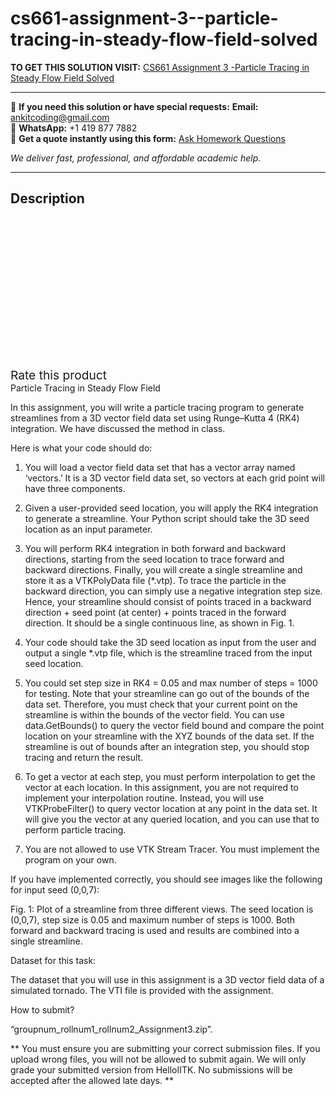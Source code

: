 # cs661-assignment-3--particle-tracing-in-steady-flow-field-solved
**TO GET THIS SOLUTION VISIT:** [CS661 Assignment 3 -Particle Tracing in Steady Flow Field Solved](https://www.ankitcodinghub.com/product/assignment-3-cs661-solved/)


---

📩 **If you need this solution or have special requests:** **Email:** ankitcoding@gmail.com  
📱 **WhatsApp:** +1 419 877 7882  
📄 **Get a quote instantly using this form:** [Ask Homework Questions](https://www.ankitcodinghub.com/services/ask-homework-questions/)

*We deliver fast, professional, and affordable academic help.*

---

<h2>Description</h2>



<div class="kk-star-ratings kksr-auto kksr-align-center kksr-valign-top" data-payload="{&quot;align&quot;:&quot;center&quot;,&quot;id&quot;:&quot;131849&quot;,&quot;slug&quot;:&quot;default&quot;,&quot;valign&quot;:&quot;top&quot;,&quot;ignore&quot;:&quot;&quot;,&quot;reference&quot;:&quot;auto&quot;,&quot;class&quot;:&quot;&quot;,&quot;count&quot;:&quot;0&quot;,&quot;legendonly&quot;:&quot;&quot;,&quot;readonly&quot;:&quot;&quot;,&quot;score&quot;:&quot;0&quot;,&quot;starsonly&quot;:&quot;&quot;,&quot;best&quot;:&quot;5&quot;,&quot;gap&quot;:&quot;4&quot;,&quot;greet&quot;:&quot;Rate this product&quot;,&quot;legend&quot;:&quot;0\/5 - (0 votes)&quot;,&quot;size&quot;:&quot;24&quot;,&quot;title&quot;:&quot;CS661 Assignment 3 -Particle Tracing in Steady Flow Field  Solved&quot;,&quot;width&quot;:&quot;0&quot;,&quot;_legend&quot;:&quot;{score}\/{best} - ({count} {votes})&quot;,&quot;font_factor&quot;:&quot;1.25&quot;}">

<div class="kksr-stars">

<div class="kksr-stars-inactive">
            <div class="kksr-star" data-star="1" style="padding-right: 4px">


<div class="kksr-icon" style="width: 24px; height: 24px;"></div>
        </div>
            <div class="kksr-star" data-star="2" style="padding-right: 4px">


<div class="kksr-icon" style="width: 24px; height: 24px;"></div>
        </div>
            <div class="kksr-star" data-star="3" style="padding-right: 4px">


<div class="kksr-icon" style="width: 24px; height: 24px;"></div>
        </div>
            <div class="kksr-star" data-star="4" style="padding-right: 4px">


<div class="kksr-icon" style="width: 24px; height: 24px;"></div>
        </div>
            <div class="kksr-star" data-star="5" style="padding-right: 4px">


<div class="kksr-icon" style="width: 24px; height: 24px;"></div>
        </div>
    </div>

<div class="kksr-stars-active" style="width: 0px;">
            <div class="kksr-star" style="padding-right: 4px">


<div class="kksr-icon" style="width: 24px; height: 24px;"></div>
        </div>
            <div class="kksr-star" style="padding-right: 4px">


<div class="kksr-icon" style="width: 24px; height: 24px;"></div>
        </div>
            <div class="kksr-star" style="padding-right: 4px">


<div class="kksr-icon" style="width: 24px; height: 24px;"></div>
        </div>
            <div class="kksr-star" style="padding-right: 4px">


<div class="kksr-icon" style="width: 24px; height: 24px;"></div>
        </div>
            <div class="kksr-star" style="padding-right: 4px">


<div class="kksr-icon" style="width: 24px; height: 24px;"></div>
        </div>
    </div>
</div>


<div class="kksr-legend" style="font-size: 19.2px;">
            <span class="kksr-muted">Rate this product</span>
    </div>
    </div>
Particle Tracing in Steady Flow Field

In this assignment, you will write a particle tracing program to generate streamlines from a 3D vector field data set using Runge–Kutta 4 (RK4) integration. We have discussed the method in class.

Here is what your code should do:

1. You will load a vector field data set that has a vector array named ‘vectors.’ It is a 3D vector field data set, so vectors at each grid point will have three components.

2. Given a user-provided seed location, you will apply the RK4 integration to generate a streamline. Your Python script should take the 3D seed location as an input parameter.

3. You will perform RK4 integration in both forward and backward directions, starting from the seed location to trace forward and backward directions. Finally, you will create a single streamline and store it as a VTKPolyData file (*.vtp). To trace the particle in the backward direction, you can simply use a negative integration step size. Hence, your streamline should consist of points traced in a backward direction + seed point (at center) + points traced in the forward direction. It should be a single continuous line, as shown in Fig. 1.

4. Your code should take the 3D seed location as input from the user and output a single *.vtp file, which is the streamline traced from the input seed location.

5. You could set step size in RK4 = 0.05 and max number of steps = 1000 for testing. Note that your streamline can go out of the bounds of the data set. Therefore, you must check that your current point on the streamline is within the bounds of the vector field. You can use data.GetBounds() to query the vector field bound and compare the point location on your streamline with the XYZ bounds of the data set. If the streamline is out of bounds after an integration step, you should stop tracing and return the result.

6. To get a vector at each step, you must perform interpolation to get the vector at each location. In this assignment, you are not required to implement your interpolation routine. Instead, you will use VTKProbeFilter() to query vector location at any point in the data set. It will give you the vector at any queried location, and you can use that to perform particle tracing.

7. You are not allowed to use VTK Stream Tracer. You must implement the program on your own.

If you have implemented correctly, you should see images like the following for input seed (0,0,7):

Fig. 1: Plot of a streamline from three different views. The seed location is (0,0,7), step size is 0.05 and maximum number of steps is 1000. Both forward and backward tracing is used and results are combined into a single streamline.

Dataset for this task:

The dataset that you will use in this assignment is a 3D vector field data of a simulated tornado. The VTI file is provided with the assignment.

How to submit?

“groupnum_rollnum1_rollnum2_Assignment3.zip”.

** You must ensure you are submitting your correct submission files. If you upload wrong files, you will not be allowed to submit again. We will only grade your submitted version from HelloIITK. No submissions will be accepted after the allowed late days. **
